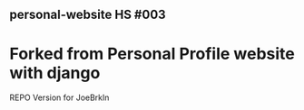 ## personal-website HS #003
# Forked from Personal Profile website with django
REPO Version for JoeBrkln
